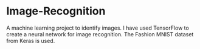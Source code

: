 # Image-Recognition
A machine learning project to identify images.
I have used TensorFlow to create a neural network for image recognition.
The Fashion MNIST dataset from Keras is used.
